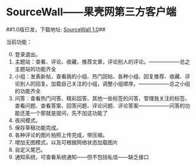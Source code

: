 SourceWall——果壳网第三方客户端
==========

##1.0版已发，下载地址: [SourceWall 1.0](https://raw.githubusercontent.com/NashLegend/SourceWall/master/app/release/SourceWall.apk)##

当前功能：

 0. 登录退出。
 1. 主题站：查看、评论、收藏、推荐文章，评论别人的评论。——————总之主题站的功能齐全
 2. 小组：发表新帖，查看我的小组、热门回帖、各种小组、回复推荐、收藏、评论别人的回复。加载自己关注的小组，调整小组顺序。——————总之小组的功能齐全
 3. 问答：查看热门问答、精彩回答、其他一些标签的问答、管理我关注的标签、查看问题、查看答案、回答问题、评论问题、评论答案——————问答的功能还差一个那就是提问，先不加这功能了
 4. 夜间模式。
 5. 保存草稿功能完成。
 6. 各种评论的图片拍照上传完成，带压缩。
 7. 增加无图模式，以及可根据网络状态加载图片
 8. 自定义尾巴。
 9. 通知系统，可查看系统通知——但不包括私信——缺乏接口
